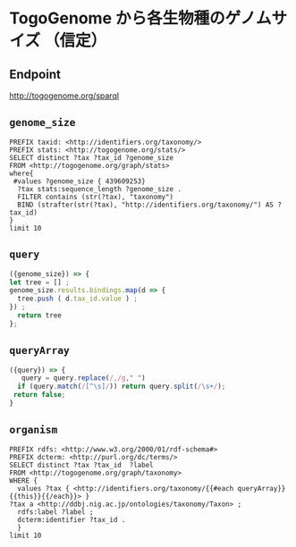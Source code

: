 # TogoGenome から各生物種のゲノムサイズ （信定）

## Endpoint
http://togogenome.org/sparql

## `genome_size`
```sparql
PREFIX taxid: <http://identifiers.org/taxonomy/>
PREFIX stats: <http://togogenome.org/stats/>
SELECT distinct ?tax ?tax_id ?genome_size 
FROM <http://togogenome.org/graph/stats>
where{
 #values ?genome_size { 439609253}
  ?tax stats:sequence_length ?genome_size .
  FILTER contains (str(?tax), "taxonomy")
  BIND (strafter(str(?tax), "http://identifiers.org/taxonomy/") AS ?tax_id)
}
limit 10
```
## `query`
```javascript
({genome_size}) => {
let tree = [] ;
genome_size.results.bindings.map(d => {
  tree.push ( d.tax_id.value ) ;
}) ;
  return tree
};
```
## `queryArray`
```javascript
({query}) => {
   query = query.replace(/,/g," ")
  if (query.match(/[^\s]/)) return query.split(/\s+/);
 return false;
}

```

## `organism`
```sparql
PREFIX rdfs: <http://www.w3.org/2000/01/rdf-schema#>
PREFIX dcterm: <http://purl.org/dc/terms/>
SELECT distinct ?tax ?tax_id  ?label
FROM <http://togogenome.org/graph/taxonomy>
WHERE {
  values ?tax { <http://identifiers.org/taxonomy/{{#each queryArray}}{{this}}{{/each}}> }
?tax a <http://ddbj.nig.ac.jp/ontologies/taxonomy/Taxon> ; 
  rdfs:label ?label ;
  dcterm:identifier ?tax_id .
  }
limit 10
```



